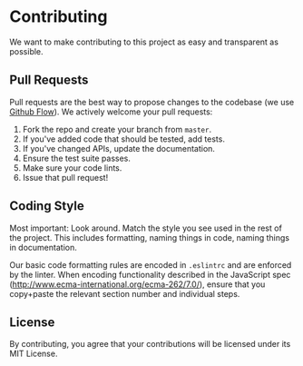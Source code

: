# Contributing
We want to make contributing to this project as easy and transparent as possible.

## Pull Requests
Pull requests are the best way to propose changes to the codebase (we use [Github Flow](https://guides.github.com/introduction/flow/index.html)). We actively welcome your pull requests:

1. Fork the repo and create your branch from `master`.
2. If you've added code that should be tested, add tests.
3. If you've changed APIs, update the documentation.
4. Ensure the test suite passes.
5. Make sure your code lints.
6. Issue that pull request!

## Coding Style
Most important: Look around. Match the style you see used in the rest of the project. This includes formatting, naming things in code, naming things in documentation.

Our basic code formatting rules are encoded in `.eslintrc` and are enforced by the linter. When encoding functionality described in the JavaScript spec (http://www.ecma-international.org/ecma-262/7.0/), ensure that you copy+paste the relevant section number and individual steps.

## License
By contributing, you agree that your contributions will be licensed under its MIT License.
